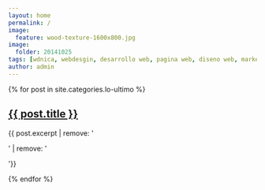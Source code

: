 ```yaml
---
layout: home
permalink: /
image:
  feature: wood-texture-1600x800.jpg
image:
  folder: 20141025
tags: [wdnica, webdesgin, desarrollo web, pagina web, diseno web, marketing, emarketing, vida, negocios]
author: admin
---
```


<div class="bullets">
	{% for post in site.categories.lo-ultimo %}
	<div class="bullet three-col-bullet">
		<div class="bullet-icon">
			<a href="{{ site.url }}{{ post.url }}"><img src="{{ site.url }}/images/{{ post.image.teaser }}" alt=""></a>
		</div><!-- /.bullet-icon -->
		<div class="bullet-content">
			<h2><a href="{{ site.url }}{{ post.url }}">{{ post.title }}</a></h2>
			<p>{{ post.excerpt | remove: '<p>' | remove: '</p>'}}</p>
		</div><!-- /.bullet-content -->
	</div><!-- /.bullet -->
	{% endfor %}
</div><!-- /.bullets -->